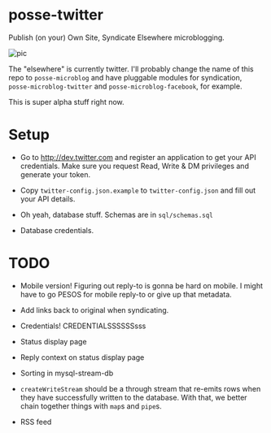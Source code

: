 # posse-twitter

Publish (on your) Own Site, Syndicate Elsewhere microblogging.

![pic](https://i.cloudup.com/LAXz2TKvl6.png)

The "elsewhere" is currently twitter. I'll probably change the name of this repo to `posse-microblog` and have pluggable modules for syndication, `posse-microblog-twitter` and `posse-microblog-facebook`, for example.

This is super alpha stuff right now.

# Setup

* Go to http://dev.twitter.com and register an application to get your API credentials. Make sure you request Read, Write & DM privileges and generate your token.

* Copy `twitter-config.json.example` to `twitter-config.json` and fill out your API details.

* Oh yeah, database stuff. Schemas are in `sql/schemas.sql`

* Database credentials.

# TODO
* Mobile version! Figuring out reply-to is gonna be hard on mobile. I might have to go PESOS for mobile reply-to or give up that metadata.

* Add links back to original when syndicating.

* Credentials! CREDENTIALSSSSSSsss

* Status display page

* Reply context on status display page

* Sorting in mysql-stream-db

* `createWriteStream` should be a through stream that re-emits rows when they have successfully written to the database. With that, we better chain together things with `map`s and `pipe`s.

* RSS feed
